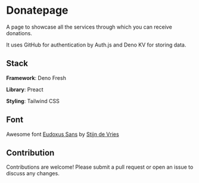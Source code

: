 # Donatepage

A page to showcase all the services through which you can receive donations. 

It uses GitHub for authentication by Auth.js and Deno KV for storing data.

## Stack

**Framework**: Deno Fresh

**Library**: Preact

**Styling**: Tailwind CSS

## Font

Awesome font [Eudoxus Sans](https://github.com/stijndevries/Eudoxus-Sans) by [Stijn de Vries](https://github.com/stijndevries)

## Contribution

Contributions are welcome! Please submit a pull request or open an issue to discuss any changes.